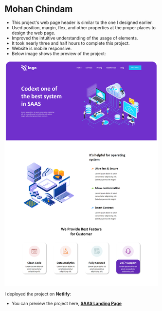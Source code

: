 # Mohan Chindam

- This project's web page header is similar to the one I designed earlier.
- Used position, margin, flex, and other properties at the proper places to design the web page.
- Improved the intuitive understanding of the usage of elements.
- It took nearly three and half hours to complete this project.
- Website is mobile responsive.
- Below image shows the preview of the project:

![Project-13 Preview](./Project-13.png)

I deployed the project on **Netlify**:
- You can preview the project here, [**SAAS Landing Page**](https://saas-landing-page-013.netlify.app/)







